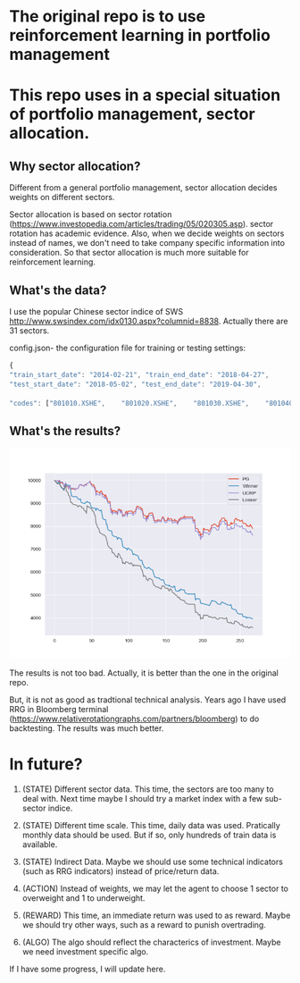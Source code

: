 # The original repo is to use reinforcement learning in portfolio management

# This repo uses in a special situation of portfolio management, sector allocation.

## Why sector allocation?
Different from a general portfolio management, sector allocation decides weights on different sectors.

Sector allocation is based on sector rotation (https://www.investopedia.com/articles/trading/05/020305.asp). sector rotation has academic evidence. Also, when we decide weights on sectors instead of names, we don't need to take company specific information into consideration. So that sector allocation is much more suitable for reinforcement learning.

## What's the data?

I use the popular Chinese sector indice of SWS http://www.swsindex.com/idx0130.aspx?columnid=8838. Actually there are 31 sectors. 



config.json- the configuration file for training or testing settings:

```javascript
{
"train_start_date": "2014-02-21", "train_end_date": "2018-04-27",
"test_start_date": "2018-05-02", "test_end_date": "2019-04-30", 

"codes": ["801010.XSHE",    "801020.XSHE",    "801030.XSHE",    "801040.XSHE",    "801050.XSHE",    "801080.XSHE",    "801110.XSHE",    "801120.XSHE",    "801130.XSHE",    "801140.XSHE",    "801150.XSHE",    "801160.XSHE",    "801170.XSHE",    "801180.XSHE",    "801200.XSHE",    "801210.XSHE",    "801230.XSHE",    "801710.XSHE",    "801720.XSHE",    "801730.XSHE",    "801740.XSHE",    "801750.XSHE",    "801760.XSHE",    "801770.XSHE",    "801780.XSHE",    "801790.XSHE",    "801880.XSHE",    "801890.XSHE"]}
```

## What's the results?

![Sector Rotation](https://github.com/MRYingLEE/SectorRotationByRL/blob/master/report/sector%20rotation.png "Sector Rotation")

The results is not too bad. Actually, it is better than the one in the original repo.

But, it is not as good as tradtional technical analysis. Years ago I have used RRG in Bloomberg terminal (https://www.relativerotationgraphs.com/partners/bloomberg) to do backtesting. The results was much better.


# In future?

1. (STATE) Different sector data. This time, the sectors are too many to deal with. Next time maybe I should try a market index with a few sub-sector indice.

2. (STATE) Different time scale. This time, daily data was used. Pratically monthly data should be used. But if so, only hundreds of  train data is available.

3. (STATE) Indirect Data. Maybe we should use some technical indicators (such as RRG indicators) instead of price/return data.

4. (ACTION) Instead of weights, we may let the agent to choose 1 sector to overweight and 1 to underweight.

5. (REWARD) This time, an immediate return was used to as reward. Maybe we should try other ways, such as a reward to punish overtrading.

6. (ALGO) The algo should reflect the characterics of investment. Maybe we need investment specific algo.

If I have some progress, I will update here.
